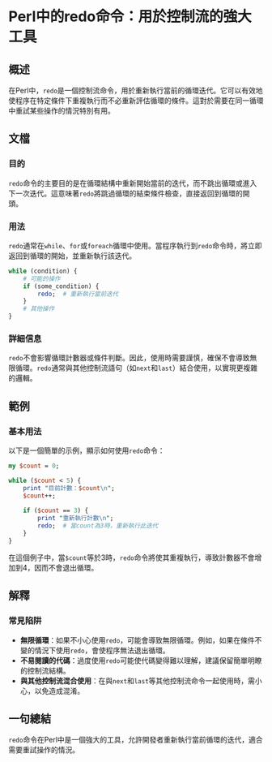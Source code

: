 <!--
Meta Description: # Perl中的redo命令：用於控制流的強大工具 ## 概述 在Perl中，`redo`是一個控制流命令，用於重新執行當前的循環迭代。它可以有效地使程序在特定條件下重複執行而不必重新評估循環的條件。這對於需要在同一循環中重試某些操作的情況特別有用。 ## 文檔 ### 目的 `redo`命令的主要...
Meta Keywords: redo, count, while, perl, next
-->

# Perl中的redo命令：用於控制流的強大工具

## 概述
在Perl中，`redo`是一個控制流命令，用於重新執行當前的循環迭代。它可以有效地使程序在特定條件下重複執行而不必重新評估循環的條件。這對於需要在同一循環中重試某些操作的情況特別有用。

## 文檔
### 目的
`redo`命令的主要目的是在循環結構中重新開始當前的迭代，而不跳出循環或進入下一次迭代。這意味著`redo`將跳過循環的結束條件檢查，直接返回到循環的開頭。

### 用法
`redo`通常在`while`、`for`或`foreach`循環中使用。當程序執行到`redo`命令時，將立即返回到循環的開始，並重新執行該迭代。

```perl
while (condition) {
    # 可能的操作
    if (some_condition) {
        redo;  # 重新執行當前迭代
    }
    # 其他操作
}
```

### 詳細信息
`redo`不會影響循環計數器或條件判斷。因此，使用時需要謹慎，確保不會導致無限循環。`redo`通常與其他控制流語句（如`next`和`last`）結合使用，以實現更複雜的邏輯。

## 範例
### 基本用法
以下是一個簡單的示例，顯示如何使用`redo`命令：

```perl
my $count = 0;

while ($count < 5) {
    print "目前計數：$count\n";
    $count++;
    
    if ($count == 3) {
        print "重新執行計數\n";
        redo;  # 當count為3時，重新執行此迭代
    }
}
```
在這個例子中，當`$count`等於3時，`redo`命令將使其重複執行，導致計數器不會增加到4，因而不會退出循環。

## 解釋
### 常見陷阱
- **無限循環**：如果不小心使用`redo`，可能會導致無限循環。例如，如果在條件不變的情況下使用`redo`，會使程序無法退出循環。
- **不易閱讀的代碼**：過度使用`redo`可能使代碼變得難以理解，建議保留簡單明瞭的控制流結構。
- **與其他控制流混合使用**：在與`next`和`last`等其他控制流命令一起使用時，需小心，以免造成混淆。

## 一句總結
`redo`命令在Perl中是一個強大的工具，允許開發者重新執行當前循環的迭代，適合需要重試操作的情況。